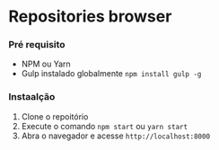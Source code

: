 # Repositories browser
### Pré requisito
- NPM ou Yarn
- Gulp instalado globalmente `npm install gulp -g`
 
### Instaalção
 1. Clone o repoitório
 2. Execute o comando `npm start` ou `yarn start`
 3. Abra o navegador e acesse `http://localhost:8000`
